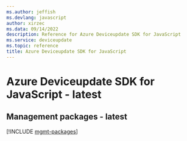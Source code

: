 ```yaml
---
ms.author: jeffish
ms.devlang: javascript
author: xirzec
ms.data: 09/14/2022
description: Reference for Azure Deviceupdate SDK for JavaScript
ms.service: deviceupdate
ms.topic: reference
title: Azure Deviceupdate SDK for JavaScript
---
```

# Azure Deviceupdate SDK for JavaScript - latest

## Management packages - latest
[!INCLUDE [mgmt-packages](deviceupdate-mgmt-index.md)]